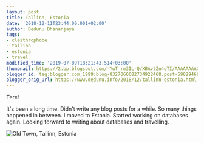 ```yaml
---
layout: post
title: Tallinn, Estonia
date: '2018-12-11T23:44:00.001+02:00'
author: Dedunu Dhananjaya
tags:
- cleithrophobe
- tallinn
- estonia
- travel
modified_time: '2019-07-09T18:21:43.514+03:00'
thumbnail: https://2.bp.blogspot.com/-YwT_rm3IL-Q/XBAvtZn4qTI/AAAAAAAAGGs/tN4E49M3B_I3USUkvnYRtcWKPS-q4R8hACLcBGAs/s72-c/IMG_1356.jpg
blogger_id: tag:blogger.com,1999:blog-8327060682734922468.post-5902946616476479316
blogger_orig_url: https://www.dedunu.info/2018/12/tallinn-estonia.html
---
```


Tere!

It's been a long time. Didn't write any blog posts for a while. So many things happened in between. I moved to Estonia. Started working on databases again. Looking forward to writing about databases and travelling.

![Old Town, Tallinn, Estonia](https://2.bp.blogspot.com/-YwT_rm3IL-Q/XBAvtZn4qTI/AAAAAAAAGGs/tN4E49M3B_I3USUkvnYRtcWKPS-q4R8hACLcBGAs/s320/IMG_1356.jpg)
